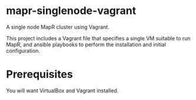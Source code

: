 mapr-singlenode-vagrant
=======================

A single node MapR cluster using Vagrant.

This project includes a Vagrant file that specifies a single VM suitable to run MapR, 
and ansible playbooks to perform the installation and initial configuration.

Prerequisites
==============

You will want VirtualBox and Vagrant installed.


